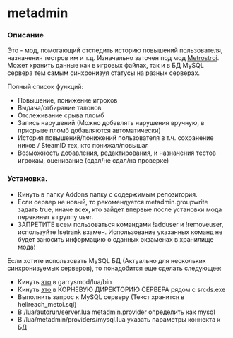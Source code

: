 # metadmin

### Описание
Это - мод, помогающий отследить историю повышений пользователя, назначения тестров им и т.д. Изначально заточен под мод [Metrostroi](https://github.com/glebqip/metrostroi_beta). Может хранить данные как в игровых файлах, так и в БД MySQL сервера тем самым синхронизуя статусы на разных серверах.

Полный список функций:
* Повышение, понижение игроков
* Выдача/отбирание талонов
* Отслеживание срыва пломб
* Запись нарушений (Можно добавлять нарушения вручную, в присрыве пломб добавляются автоматически)
* История повышений/понижений пользователя в т.ч. сохранение ников / SteamID тех, кто понижал/повышал
* Возможность добавления, редактирования, и назначения тестов игрокам, оценивание (сдал/не сдал/на проверке)

### Установка.

* Кинуть в папку Addons папку с содержимым репозитория.
* Если сервер не новый, то рекомендуется metadmin.groupwrite задать true, иначе всех, кто зайдет впервые после установки мода перекинет в группу user.
* ЗАПРЕТИТЕ всем пользоваться командами !adduser и !removeuser, используйте !setrank взамен. Использование указанных команд не будет заносить информацию о сданных экзаменах в хранилище мода!

Если хотите использовать MySQL БД (Актуально для нескольких синхронизуемых серверов), то понадобится еще сделать следующее:
* Кинуть [это](http://drakehawke-gmod.googlecode.com/svn/trunk/AndyVincentGMod/RELEASE/gmsv_mysqloo_win32.dll) в garrysmod/lua/bin
* Кинуть [это](http://puu.sh/1fhWu) в КОРНЕВУЮ ДИРЕКТОРИЮ СЕРВЕРА рядом с srcds.exe
* Выполнить запрос к MySQL серверу (Текст хранится в hellreach_metoi.sql)
* В /lua/autorun/server.lua metadmin.provider определить как mysql
* В /lua/metadmin/providers/mysql.lua указать параметры коннекта к БД
